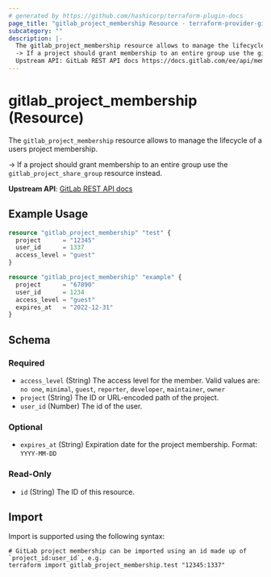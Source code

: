 ```yaml
---
# generated by https://github.com/hashicorp/terraform-plugin-docs
page_title: "gitlab_project_membership Resource - terraform-provider-gitlab"
subcategory: ""
description: |-
  The gitlab_project_membership resource allows to manage the lifecycle of a users project membership.
  -> If a project should grant membership to an entire group use the gitlab_project_share_group resource instead.
  Upstream API: GitLab REST API docs https://docs.gitlab.com/ee/api/members.html
---
```


# gitlab_project_membership (Resource)

The `gitlab_project_membership` resource allows to manage the lifecycle of a users project membership.

-> If a project should grant membership to an entire group use the `gitlab_project_share_group` resource instead.

**Upstream API**: [GitLab REST API docs](https://docs.gitlab.com/ee/api/members.html)

## Example Usage

```terraform
resource "gitlab_project_membership" "test" {
  project      = "12345"
  user_id      = 1337
  access_level = "guest"
}

resource "gitlab_project_membership" "example" {
  project      = "67890"
  user_id      = 1234
  access_level = "guest"
  expires_at   = "2022-12-31"
}
```

<!-- schema generated by tfplugindocs -->
## Schema

### Required

- `access_level` (String) The access level for the member. Valid values are: `no one`, `minimal`, `guest`, `reporter`, `developer`, `maintainer`, `owner`
- `project` (String) The ID or URL-encoded path of the project.
- `user_id` (Number) The id of the user.

### Optional

- `expires_at` (String) Expiration date for the project membership. Format: `YYYY-MM-DD`

### Read-Only

- `id` (String) The ID of this resource.

## Import

Import is supported using the following syntax:

```shell
# GitLab project membership can be imported using an id made up of `project_id:user_id`, e.g.
terraform import gitlab_project_membership.test "12345:1337"
```

